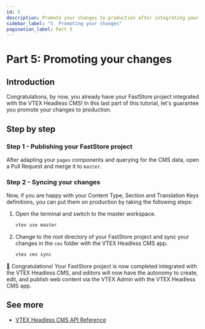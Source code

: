 ```yaml
---
id: 5
description: Promote your changes to production after integrating your project with the VTEX Headless CMS.
sidebar_label: "5. Promoting your changes"
pagination_label: Part 5
---
```


# Part 5: Promoting your changes

## Introduction

Congratulations, by now, you already have your FastStore project integrated with the VTEX Headless CMS! In this last part of this tutorial, let's guarantee you promote your changes to production.

## Step by step

### Step 1 - Publishing your FastStore project

After adapting your `pages` components and querying for the CMS data, open a Pull Request and merge it to `master`.

### Step 2 - Syncing your changes

Now, if you are happy with your Content Type, Section and Translation Keys definitions, you can put them on production by taking the following steps:

1. Open the terminal and switch to the master workspace.
   ```sh
   vtex use master
   ```
2. Change to the root directory of your FastStore project and sync your changes in the `cms` folder with the VTEX Headless CMS app.
   ```sh
   vtex cms sync
   ```

🎉 Congratulations! Your FastStore project is now completed integrated with the VTEX Headless CMS, and editors will now have the autonomy to create, edit, and publish web content via the VTEX Admin with the VTEX Headless CMS app.

## See more

- [VTEX Headless CMS API Reference](/vtex-headless-cms-api)